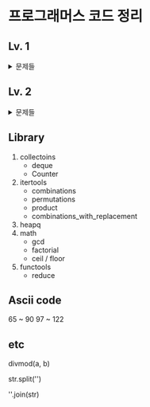 # 프로그래머스 코드 정리

## Lv. 1

<details>
<summary>문제들</summary>

- [X] [가장 많이 받은 선물](./level%201/가장%20많이%20받은%20선물.md)
- [X] [개인정보 수집 유효기간](./level%201/개인정보%20수집%20유효기간.md)
- [X] [공원 산책](./level%201/공원%20산책.md)
- [X] [대충만든자판](./level%201/대충만든자판.md)
- [X] [덧칠하기](./level%201/덧칠하기.md)
- [X] [문자열 나누기](./level%201/문자열%20나누기.md)
- [ ] [성격 유형 검사](./level%201/성격%20유형%20검사.py)
- [ ] [숫자 짝꿍](./level%201/숫자%20짝꿍.py)
- [ ] [신고 결과 받기](./level%201/신고%20결과%20받기.py)
- [ ] [신규 아이디 추천](./level%201/신규%20아이디%20추천.py)
- [ ] [실패율](./level%201/실패율.py)
- [ ] [옹알이2](./level%201/옹알이2.py)
- [ ] [완주하지 못한 선수](./level%201/완주하지%20못한%20선수.py)
- [ ] [제출 내역](./level%201/제출%20내역.py)
- [ ] [체육복](./level%201/체육복.py)
- [ ] [카드뭉치](./level%201/카드뭉치.py)
- [ ] [크레인 인형뽑기 게임](./level%201/크레인%20인형뽑기%20게임.py)
- [ ] [키패드 누르기](./level%201/키패드%20누르기.py)

</details>


## Lv. 2

<details>
<summary>문제들</summary>

- [ ] [구명보트](./level%202/구명보트.py)
- [ ] [귤 고르기](./level%202/귤%20고르기.py)
- [ ] [멀리 뛰기](./level%202/멀리%20뛰기.py)
- [ ] [숫자의 표현](./level%202/숫자의%20표현.py)
- [ ] [연속 부분 수열 합의 개수](./level%202/연속%20부분%20수열%20합의%20개수.py)
- [ ] [영어 끝말잇기](./level%202/영어%20끝말잇기.py)
- [ ] [예상 대진표](./level%202/예상%20대진표.py)
- [ ] [이진 변환 반복하기](./level%202/이진%20변환%20반복하기.py)
- [ ] [점프와 순간 이동](./level%202/점프와%20순간%20이동.py)
- [ ] [카펫](./level%202/카펫.py)
- [ ] [할인 행사](./level%202/할인%20행사.py)
- [ ] [N개의 최소공배수](./level%202/N개의%20최소공배수.py)
- [ ] [n^2 배열 자르기](./level%202/n%5E2%20배열%20자르기.py)
- [ ] [행렬의 곱셈](./level%202/행렬의%20곱셈.py)
- [ ] [H-Index](./level%202/H-Index.py)
- [ ] [기능개발](./level%202/기능개발.py)
- [ ] [피로도](./level%202/피로도.py)
- [ ] [캐시](./level%202/캐시.py)
- [ ] [튜플](./level%202/튜플.py)
- [ ] [전화번호 목록](./level%202/전화번호%20목록.py)
- [ ] [프로세스](./level%202/프로세스.py)
- [ ] [롤케이크 자르기](./level%202/롤케이크%20자르기.py)
- [ ] [게임 맵 최단거리](./level%202/게임%20맵%20최단거리.py)
- [ ] [뉴스 클러스터링](./level%202/뉴스%20클러스터링.py)
- [ ] [타겟 넘버](./level%202/타겟%20넘버.py)
- [ ] [방문 길이](./level%202/방문%20길이.py)
- [ ] [n진수 게임](./level%202/n진수%20게임.py)
- [ ] [k진수에서 소수 개수 구하기](./level%202/k진수에서%20소수%20개수%20구하기.py)
- [ ] [뒤에 있는 큰 수 찾기](./level%202/뒤에%20있는%20큰%20수%20찾기.py)
- [ ] [압축](./level%202/압축.py)
- [ ] [가장 큰 수](./level%202/가장%20큰%20수.py)
- [ ] [다리를 지나는 트럭](./level%202/다리를%20지나는%20트럭.py)
- [ ] [큰 수 만들기](./level%202/큰%20수%20만들기.py)
- [ ] [전력망을 둘로 나누기](./level%202/전력망을%20둘로%20나누기.py)
- [ ] [조이스틱](./level%202/조이스틱.py)

</details>


## Library
1. collectoins
    - deque
    - Counter
2. itertools
    - combinations
    - permutations
    - product
    - combinations_with_replacement
3. heapq
4. math
    - gcd
    - factorial
    - ceil / floor
5. functools
    - reduce


## Ascii code
65 ~ 90
97 ~ 122


## etc
divmod(a, b)

str.split('')

''.join(str)